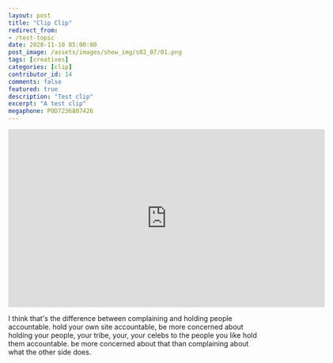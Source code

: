 ```yaml
---
layout: post
title: "Clip Clip"
redirect_from:
- /test-topic
date: 2020-11-10 05:00:00
post_image: /assets/images/show_img/s02_07/01.png
tags: [creatives]
categories: [clip]
contributor_id: 14
comments: false
featured: true
description: "Test clip"
excerpt: "A test clip"
megaphone: POD7236807426
---
```


<iframe src="https://share.descript.com/embed/G2RFRYWWCax" width="640" height="360" frameborder="0" allowfullscreen></iframe>

I think that's the difference between complaining and holding people accountable. hold your own site accountable, be more concerned about holding your people, your tribe, your, your celebs to the people you like hold them accountable. be more concerned about that than complaining about what the other side does.